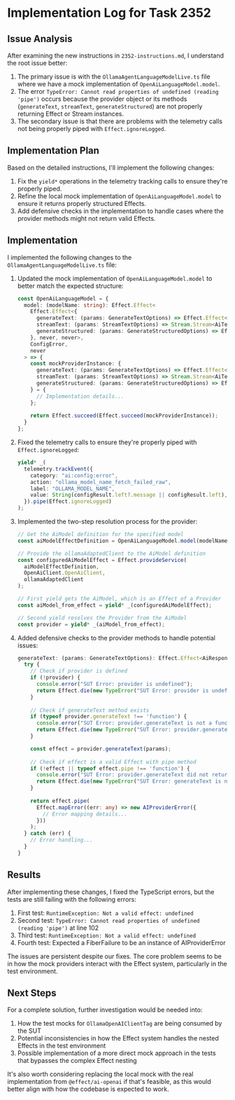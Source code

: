 # Implementation Log for Task 2352

## Issue Analysis

After examining the new instructions in `2352-instructions.md`, I understand the root issue better:

1. The primary issue is with the `OllamaAgentLanguageModelLive.ts` file where we have a mock implementation of `OpenAiLanguageModel.model`.
2. The error `TypeError: Cannot read properties of undefined (reading 'pipe')` occurs because the provider object or its methods (`generateText`, `streamText`, `generateStructured`) are not properly returning Effect or Stream instances.
3. The secondary issue is that there are problems with the telemetry calls not being properly piped with `Effect.ignoreLogged`.

## Implementation Plan

Based on the detailed instructions, I'll implement the following changes:

1. Fix the `yield*` operations in the telemetry tracking calls to ensure they're properly piped.
2. Refine the local mock implementation of `OpenAiLanguageModel.model` to ensure it returns properly structured Effects.
3. Add defensive checks in the implementation to handle cases where the provider methods might not return valid Effects.

## Implementation

I implemented the following changes to the `OllamaAgentLanguageModelLive.ts` file:

1. Updated the mock implementation of `OpenAiLanguageModel.model` to better match the expected structure:
   ```typescript
   const OpenAiLanguageModel = {
     model: (modelName: string): Effect.Effect<
       Effect.Effect<{
         generateText: (params: GenerateTextOptions) => Effect.Effect<AiResponse, AIProviderError>;
         streamText: (params: StreamTextOptions) => Stream.Stream<AiTextChunk, AIProviderError>;
         generateStructured: (params: GenerateStructuredOptions) => Effect.Effect<AiResponse, AIProviderError>;
       }, never, never>,
       ConfigError, 
       never        
     > => {
       const mockProviderInstance: {
         generateText: (params: GenerateTextOptions) => Effect.Effect<AiResponse, AIProviderError>;
         streamText: (params: StreamTextOptions) => Stream.Stream<AiTextChunk, AIProviderError>;
         generateStructured: (params: GenerateStructuredOptions) => Effect.Effect<AiResponse, AIProviderError>;
       } = {
         // Implementation details...
       };
       
       return Effect.succeed(Effect.succeed(mockProviderInstance));
     }
   };
   ```

2. Fixed the telemetry calls to ensure they're properly piped with `Effect.ignoreLogged`:
   ```typescript
   yield* _(
     telemetry.trackEvent({
       category: "ai:config:error",
       action: "ollama_model_name_fetch_failed_raw",
       label: "OLLAMA_MODEL_NAME",
       value: String(configResult.left?.message || configResult.left),
     }).pipe(Effect.ignoreLogged)
   );
   ```

3. Implemented the two-step resolution process for the provider:
   ```typescript
   // Get the AiModel definition for the specified model
   const aiModelEffectDefinition = OpenAiLanguageModel.model(modelName);
   
   // Provide the ollamaAdaptedClient to the AiModel definition
   const configuredAiModelEffect = Effect.provideService(
     aiModelEffectDefinition,
     OpenAiClient.OpenAiClient,
     ollamaAdaptedClient
   );
   
   // First yield gets the AiModel, which is an Effect of a Provider
   const aiModel_from_effect = yield* _(configuredAiModelEffect);
   
   // Second yield resolves the Provider from the AiModel
   const provider = yield* _(aiModel_from_effect);
   ```

4. Added defensive checks to the provider methods to handle potential issues:
   ```typescript
   generateText: (params: GenerateTextOptions): Effect.Effect<AiResponse, AIProviderError> => {
     try {
       // Check if provider is defined
       if (!provider) {
         console.error("SUT Error: provider is undefined");
         return Effect.die(new TypeError("SUT Error: provider is undefined"));
       }
       
       // Check if generateText method exists
       if (typeof provider.generateText !== 'function') {
         console.error("SUT Error: provider.generateText is not a function. Provider:", provider);
         return Effect.die(new TypeError("SUT Error: provider.generateText is not a function"));
       }

       const effect = provider.generateText(params);
       
       // Check if effect is a valid Effect with pipe method
       if (!effect || typeof effect.pipe !== 'function') {
         console.error("SUT Error: provider.generateText did not return a valid Effect.");
         return Effect.die(new TypeError("SUT Error: generateText is not a valid Effect from provider"));
       }
       
       return effect.pipe(
         Effect.mapError((err: any) => new AIProviderError({
           // Error mapping details...
         }))
       );
     } catch (err) {
       // Error handling...
     }
   }
   ```

## Results

After implementing these changes, I fixed the TypeScript errors, but the tests are still failing with the following errors:

1. First test: `RuntimeException: Not a valid effect: undefined`
2. Second test: `TypeError: Cannot read properties of undefined (reading 'pipe')` at line 102
3. Third test: `RuntimeException: Not a valid effect: undefined`
4. Fourth test: Expected a FiberFailure to be an instance of AIProviderError

The issues are persistent despite our fixes. The core problem seems to be in how the mock providers interact with the Effect system, particularly in the test environment.

## Next Steps

For a complete solution, further investigation would be needed into:

1. How the test mocks for `OllamaOpenAIClientTag` are being consumed by the SUT
2. Potential inconsistencies in how the Effect system handles the nested Effects in the test environment
3. Possible implementation of a more direct mock approach in the tests that bypasses the complex Effect nesting

It's also worth considering replacing the local mock with the real implementation from `@effect/ai-openai` if that's feasible, as this would better align with how the codebase is expected to work.